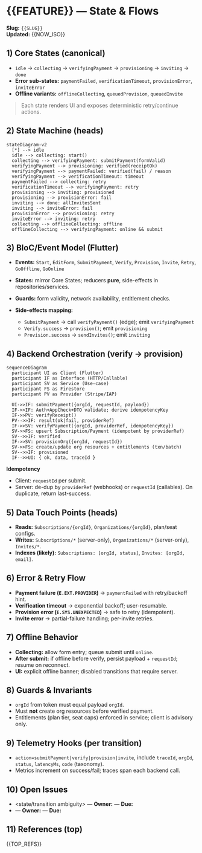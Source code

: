# {{FEATURE}} — State & Flows

**Slug:** `{{SLUG}}`<br/>
**Updated:** {{NOW_ISO}}

## 1) Core States (canonical)
- `idle` → `collecting` → `verifyingPayment` → `provisioning` → `inviting` → `done`
- **Error sub-states:** `paymentFailed`, `verificationTimeout`, `provisionError`, `inviteError`
- **Offline variants:** `offlineCollecting`, `queuedProvision`, `queuedInvite`

> Each state renders UI and exposes deterministic retry/continue actions.

## 2) State Machine (heads)
```mermaid
stateDiagram-v2
  [*] --> idle
  idle --> collecting: start()
  collecting --> verifyingPayment: submitPayment(formValid)
  verifyingPayment --> provisioning: verified(receiptOk)
  verifyingPayment --> paymentFailed: verified(fail) / reason
  verifyingPayment --> verificationTimeout: timeout
  paymentFailed --> collecting: retry
  verificationTimeout --> verifyingPayment: retry
  provisioning --> inviting: provisioned
  provisioning --> provisionError: fail
  inviting --> done: allInvitesSent
  inviting --> inviteError: fail
  provisionError --> provisioning: retry
  inviteError --> inviting: retry
  collecting --> offlineCollecting: offline
  offlineCollecting --> verifyingPayment: online && submit
````

## 3) BloC/Event Model (Flutter)

* **Events:** `Start`, `EditForm`, `SubmitPayment`, `Verify`, `Provision`, `Invite`, `Retry`, `GoOffline`, `GoOnline`
* **States:** mirror Core States; reducers **pure**, side-effects in repositories/services.
* **Guards:** form validity, network availability, entitlement checks.
* **Side-effects mapping:**

  * `SubmitPayment` → call `verifyPayment()` (edge); emit `verifyingPayment`
  * `Verify.success` → `provision()`; emit `provisioning`
  * `Provision.success` → `sendInvites()`; emit `inviting`

## 4) Backend Orchestration (verify → provision)

```mermaid
sequenceDiagram
  participant UI as Client (Flutter)
  participant IF as Interface (HTTP/Callable)
  participant SV as Service (Use-case)
  participant FS as Firestore
  participant PV as Provider (Stripe/IAP)

  UI->>IF: submitPayment({orgId, requestId, payload})
  IF->>IF: Auth+AppCheck+DTO validate; derive idempotencyKey
  IF->>PV: verifyReceipt()
  PV-->>IF: result(ok|fail, providerRef)
  IF->>SV: verifyPayment({orgId, providerRef, idempotencyKey})
  SV->>FS: upsert Subscription/Payment (idempotent by providerRef)
  SV-->>IF: verified
  IF->>SV: provisionOrg({orgId, requestId})
  SV->>FS: create/update org resources + entitlements (txn/batch)
  SV-->>IF: provisioned
  IF-->>UI: { ok, data, traceId }
```

**Idempotency**

* Client: `requestId` per submit.
* Server: de-dup by `providerRef` (webhooks) or `requestId` (callables). On duplicate, return last-success.

## 5) Data Touch Points (heads)

* **Reads:** `Subscriptions/{orgId}`, `Organizations/{orgId}`, plan/seat configs.
* **Writes:** `Subscriptions/*` (server-only), `Organizations/*` (server-only), `Invites/*`.
* **Indexes (likely):** `Subscriptions: [orgId, status]`, `Invites: [orgId, email]`.

## 6) Error & Retry Flow

* **Payment failure (`E.EXT.PROVIDER`)** → `paymentFailed` with retry/backoff hint.
* **Verification timeout** → exponential backoff; user-resumable.
* **Provision error (`E.SYS.UNEXPECTED`)** → safe to retry (idempotent).
* **Invite error** → partial-failure handling; per-invite retries.

## 7) Offline Behavior

* **Collecting:** allow form entry; queue submit until `online`.
* **After submit:** if offline before verify, persist payload + `requestId`; resume on reconnect.
* **UI:** explicit offline banner; disabled transitions that require server.

## 8) Guards & Invariants

* `orgId` from token must equal payload `orgId`.
* Must **not** create org resources before verified payment.
* Entitlements (plan tier, seat caps) enforced in service; client is advisory only.

## 9) Telemetry Hooks (per transition)

* `action=submitPayment|verify|provision|invite`, include `traceId`, `orgId`, `status`, `latencyMs`, `code` (taxonomy).
* Metrics increment on success/fail; traces span each backend call.

## 10) Open Issues

* <state/transition ambiguity> — **Owner:** <name> — **Due:** <date>
* <edge-case to simulate> — **Owner:** <name> — **Due:** <date>

## 11) References (top)

{{TOP_REFS}}

